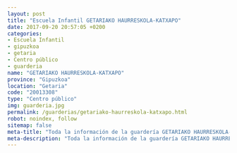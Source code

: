 ```yaml
---
layout: post
title: "Escuela Infantil GETARIAKO HAURRESKOLA-KATXAPO"
date: 2017-09-20 20:57:05 +0200
categories:
- Escuela Infantil
- gipuzkoa
- getaria
- Centro público
- guarderia
name: "GETARIAKO HAURRESKOLA-KATXAPO"
province: "Gipuzkoa"
location: "Getaria"
code: "20013308"
type: "Centro público"
img: guarderia.jpg
permalink: /guarderias/getariako-haurreskola-katxapo.html
robot: noindex, follow
sitemap: false
meta-title: "Toda la información de la guardería GETARIAKO HAURRESKOLA-KATXAPO"
meta-description: "Toda la información de la guardería GETARIAKO HAURRESKOLA-KATXAPO"
---
```

